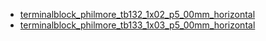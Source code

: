 * [terminalblock_philmore_tb132_1x02_p5_00mm_horizontal](terminalblock_philmore_tb132_1x02_p5_00mm_horizontal)
* [terminalblock_philmore_tb133_1x03_p5_00mm_horizontal](terminalblock_philmore_tb133_1x03_p5_00mm_horizontal)
